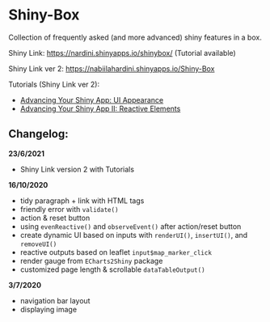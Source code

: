 # Shiny-Box

Collection of frequently asked (and more advanced) shiny features in a box.

Shiny Link: https://nardini.shinyapps.io/shinybox/ (Tutorial available)

Shiny Link ver 2: https://nabiilahardini.shinyapps.io/Shiny-Box

Tutorials (Shiny Link ver 2):

* [Advancing Your Shiny App: UI Appearance](https://algotech.netlify.app/blog/advancing-your-shinyapp/)
* [Advancing Your Shiny App II: Reactive Elements](https://algotech.netlify.app/blog/advancing-your-shinyapp-ii/)

## Changelog:

**23/6/2021**

* Shiny Link version 2 with Tutorials

**16/10/2020**

* tidy paragraph + link with HTML tags
* friendly error with `validate()`
* action & reset button
* using `evenReactive()` and `observeEvent()` after action/reset button
* create dynamic UI based on inputs with `renderUI()`, `insertUI()`, and `removeUI()`
* reactive outputs based on leaflet `input$map_marker_click`
* render gauge from `ECharts2Shiny` package
* customized page length & scrollable `dataTableOutput()`

**3/7/2020**

* navigation bar layout
* displaying image




